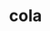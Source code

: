 ---
category: 4-letters
denotation: null
name: cola
reference_link: https://www.etymonline.com/word/cola
root_language: null
root_name: null
title: cola
type: free
word_sums:
- respelling: cola
  sum: 'Cola + '
---